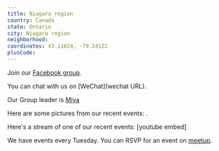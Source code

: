 ```yaml
---
title: Niagara region
country: Canada
state: Ontario
city: Niagara region
neighborhood: 
coordinates: 43.11624, -79.24122
plusCode:
---
```

Join our [Facebook group](https://www.facebook.com/groups/free.code.camp.niagara).

You can chat with us on [WeChat](wechat URL).

Our Group leader is [Miya](freecodecamp.org/miya)

Here are some pictures from our recent events:
![]().

Here's a stream of one of our recent events:
[youtube embed]

We have events every Tuesday. You can RSVP for an event on [meetup](meetupurl).
